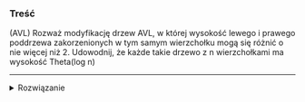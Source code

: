 ### Treść
(AVL)
Rozważ modyfikację drzew AVL, w której wysokość lewego i prawego poddrzewa
zakorzenionych w tym samym wierzchołku mogą się różnić o nie więcej niż 2.
Udowodnij, że każde takie drzewo z n wierzchołkami ma wysokość Theta(log n)

------
<details><summary>Rozwiązanie</summary>
<p>
